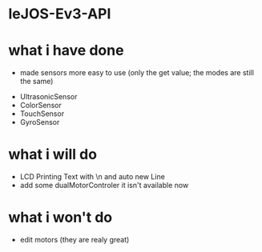 # leJOS-Ev3-API

what i have done
================
- made sensors more easy to use (only the get value; the modes are still the same)
 * UltrasonicSensor
 * ColorSensor
 * TouchSensor
 * GyroSensor

what i will do
==============
- LCD Printing Text with \n and auto new Line
- add some dualMotorControler it isn't available now

what i won't do
===============
- edit motors (they are realy great)
